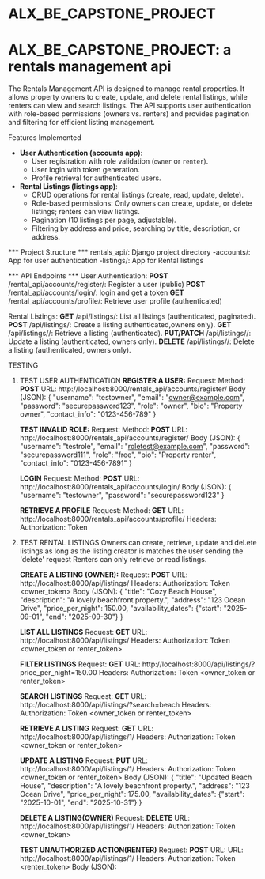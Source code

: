 # ALX_BE_CAPSTONE_PROJECT
# ALX_BE_CAPSTONE_PROJECT: a rentals management api

The Rentals Management API is designed to manage rental properties. 
It allows property owners to create, update, and delete rental listings, while renters can view and search listings. 
The API supports user authentication with role-based permissions (owners vs. renters) and provides pagination and filtering for efficient listing management.

Features Implemented
- **User Authentication (accounts app)**:
  - User registration with role validation (`owner` or `renter`).
  - User login with token generation.
  - Profile retrieval for authenticated users.
- **Rental Listings (listings app)**:
  - CRUD operations for rental listings (create, read, update, delete).
  - Role-based permissions: Only owners can create, update, or delete listings; renters can view listings.
  - Pagination (10 listings per page, adjustable).
  - Filtering by address and price, searching by title, description, or address.

***  Project Structure   ***
rentals_api/: Django project directory
    -accounts/: App for user authentication
    -listings/: App for Rental listings

***    API Endpoints    ***
User Authentication:
    **POST** /rental_api/accounts/register/: Register a user (public)
    **POST** /rental_api/accounts/login/: login and get a token
    **GET** /rental_api/accounts/profile/: Retrieve user profile (authenticated)

Rental Listings:
    **GET** /api/listings/: List all listings (authenticated, paginated).
    **POST** /api/listings/: Create a listing authenticated,owners only).
    **GET** /api/listings/<id>/: Retrieve a listing (authenticated).
    **PUT/PATCH** /api/listings/<id>/: Update a listing (authenticated, owners only).
    **DELETE** /api/listings/<id>/: Delete a listing (authenticated, owners only).

TESTING

1. TEST USER AUTHENTICATION
    **REGISTER A USER:**
    Request:
        Method: **POST**
        URL: http://localhost:8000/rentals_api/accounts/register/
        Body (JSON):
        {
            "username": "testowner",
            "email": "owner@example.com",
            "password": "securepassword123",
            "role": "owner",
            "bio": "Property owner",
            "contact_info": "0123-456-789"
        }

    **TEST INVALID ROLE:**
    Request:
        Method: **POST**
        URL: http://localhost:8000/rentals_api/accounts/register/
        Body (JSON):
        {
            "username": "testrole",
            "email": "roletest@example.com",
            "password": "securepassword111",
            "role": "free",
            "bio": "Property renter",
            "contact_info": "0123-456-7891"
        }
        
    **LOGIN**
    Request:
        Method: **POST**
        URL: http://localhost:8000/rentals_api/accounts/login/
        Body (JSON):
        {
            "username": "testowner",
            "password": "securepassword123"
        }

    **RETRIEVE A PROFILE**
        Request:
            Method: **GET**
            URL: http://localhost:8000/rentals_api/accounts/profile/
        Headers: Authorization: Token <user-token>

2.  TEST RENTAL LISTINGS
    Owners can create, retrieve, update and del.ete listings as long as the listing creator is matches the user sending the 'delete' request
    Renters can only retrieve or read listings.

    **CREATE A LISTING (OWNER):**
    Request:
        **POST**
        URL: http://localhost:8000/api/listings/
        Headers: Authorization: Token <owner_token>
        Body (JSON):
        {
            "title": "Cozy Beach House",
            "description": "A lovely beachfront property.",
            "address": "123 Ocean Drive",
            "price_per_night": 150.00,
            "availability_dates": {"start": "2025-09-01", "end": "2025-09-30"}
        }
        
    **LIST ALL LISTINGS**
    Request:
        **GET**
        URL: http://localhost:8000/api/listings/
        Headers: Authorization: Token <owner_token or renter_token>

    **FILTER LISTINGS**
    Request:
        **GET**
        URL: http://localhost:8000/api/listings/?price_per_night=150.00
        Headers: Authorization: Token <owner_token or renter_token>

    **SEARCH LISTINGS**
    Request:
        **GET**
        URL: http://localhost:8000/api/listings/?search=beach
        Headers: Authorization: Token <owner_token or renter_token>

    **RETRIEVE A LISTING**
        Request:
            **GET**
            URL: http://localhost:8000/api/listings/1/
            Headers: Authorization: Token <owner_token or renter_token>
    
    **UPDATE A LISTING**
    Request:
        **PUT**
        URL: http://localhost:8000/api/listings/1/
        Headers: Authorization: Token <owner_token or renter_token>
        Body (JSON):
        {
            "title": "Updated Beach House",
            "description": "A lovely beachfront property.",
            "address": "123 Ocean Drive",
            "price_per_night": 175.00,
            "availability_dates": {"start": "2025-10-01", "end": "2025-10-31"}
        }

    **DELETE A LISTING(OWNER)**
    Request:
        **DELETE**
        URL: http://localhost:8000/api/listings/1/
       Headers: Authorization: Token <owner_token>

    **TEST UNAUTHORIZED ACTION(RENTER)**
    Request:
        **POST**
        URL: URL: http://localhost:8000/api/listings/1/
        Headers: Authorization: Token <renter_token>
        Body (JSON):
        
